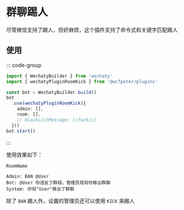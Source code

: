# 群聊踢人

尽管微信支持了踢人，但好麻烦，这个插件支持了命令式和关键字匹配踢人

## 使用

::: code-group
```ts twoslash [bot.ts]
import { WechatyBuilder } from 'wechaty'
import { wechatyPluginRoomKick } from '@wcfpeter/plugins'

const bot = WechatyBuilder.build()
bot
  .use(wechatyPluginRoomKick({
    admin: [],
    room: [],
    // blackListMessage: [/fuck/i]
  }))
bot.start()
```
:::

使用效果如下：

```
RoomName

Admin: BAN @User
Bot: @User 你违反了群规，管理员现将你移出群聊
System: 你将"User"移出了群聊
```

除了 `BAN` 踢人外，设置的管理员还可以使用 `KICK` 来踢人
